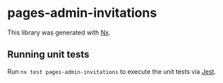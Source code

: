 # pages-admin-invitations

This library was generated with [Nx](https://nx.dev).

## Running unit tests

Run `nx test pages-admin-invitations` to execute the unit tests via [Jest](https://jestjs.io).
